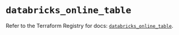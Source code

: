 # `databricks_online_table`

Refer to the Terraform Registry for docs: [`databricks_online_table`](https://registry.terraform.io/providers/databricks/databricks/1.63.0/docs/resources/online_table).
